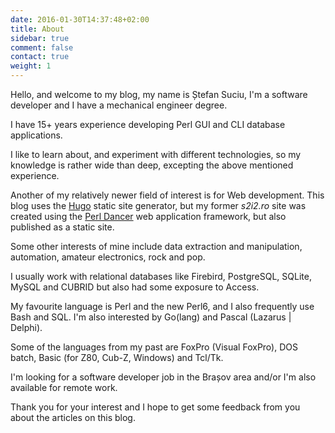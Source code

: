 ```yaml
---
date: 2016-01-30T14:37:48+02:00
title: About
sidebar: true
comment: false
contact: true
weight: 1
---
```


Hello, and welcome to my blog, my name is Ștefan Suciu, I'm a software
developer and I have a mechanical engineer degree.

I have 15+ years experience developing Perl GUI and CLI database
applications.

I like to learn about, and experiment with different technologies, so
my knowledge is rather wide than deep, excepting the above mentioned
experience.

Another of my relatively newer field of interest is for Web
development.  This blog uses the [Hugo](http://gohugo.io/) static site
generator, but my former *s2i2.ro* site was created using the [Perl
Dancer](http://perldancer.org/) web application framework, but also
published as a static site.

Some other interests of mine include data extraction and manipulation,
automation, amateur electronics, rock and pop.

I usually work with relational databases like Firebird, PostgreSQL,
SQLite, MySQL and CUBRID but also had some exposure to Access.

My favourite language is Perl and the new Perl6, and I also frequently
use Bash and SQL.  I'm also interested by Go(lang) and Pascal (Lazarus
| Delphi).

Some of the languages from my past are FoxPro (Visual FoxPro), DOS
batch, Basic (for Z80, Cub-Z, Windows) and Tcl/Tk.

I'm looking for a software developer job in the Brașov area and/or I'm
also available for remote work.

Thank you for your interest and I hope to get some feedback from you
about the articles on this blog.
